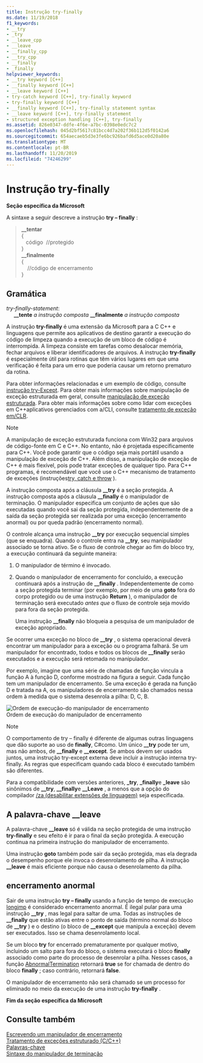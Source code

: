 ```yaml
---
title: Instrução try-finally
ms.date: 11/19/2018
f1_keywords:
- __try
- _try
- __leave_cpp
- __leave
- __finally_cpp
- __try_cpp
- __finally
- _finally
helpviewer_keywords:
- __try keyword [C++]
- __finally keyword [C++]
- __leave keyword [C++]
- try-catch keyword [C++], try-finally keyword
- try-finally keyword [C++]
- __finally keyword [C++], try-finally statement syntax
- __leave keyword [C++], try-finally statement
- structured exception handling [C++], try-finally
ms.assetid: 826e0347-ddfe-4f6e-a7bc-0398e0edc7c2
ms.openlocfilehash: 045d2bf5617c81bcc4d7a202f36b112d5f0142a6
ms.sourcegitcommit: 654aecaeb5d3e3fe6bc926bafd6d5ace0d20a80e
ms.translationtype: MT
ms.contentlocale: pt-BR
ms.lasthandoff: 11/20/2019
ms.locfileid: "74246299"
---
```

# <a name="try-finally-statement"></a>Instrução try-finally

**Seção específica da Microsoft**

A sintaxe a seguir descreve a instrução **try – finally** :

> **\_\_tentar**<br/>
> {<br/>
> &nbsp;&nbsp;&nbsp;código &nbsp;//protegido<br/>
> }<br/>
> **\_\_finalmente**<br/>
> {<br/>
> &nbsp;&nbsp;&nbsp;&nbsp;//código de encerramento<br/>
> }

## <a name="grammar"></a>Gramática

*try-finally-statement*:<br/>
&nbsp;&nbsp;&nbsp;&nbsp; **\_\_tente** *a instrução composta* **\_\_finalmente** *a instrução composta*

A instrução **try-finally** é uma extensão da Microsoft para a C C++ e linguagens que permite aos aplicativos de destino garantir a execução do código de limpeza quando a execução de um bloco de código é interrompida. A limpeza consiste em tarefas como desalocar memória, fechar arquivos e liberar identificadores de arquivos. A instrução **try-finally** é especialmente útil para rotinas que têm vários lugares em que uma verificação é feita para um erro que poderia causar um retorno prematuro da rotina.

Para obter informações relacionadas e um exemplo de código, consulte [instrução try-Except](../cpp/try-except-statement.md). Para obter mais informações sobre manipulação de exceção estruturada em geral, consulte [manipulação de exceção estruturada](../cpp/structured-exception-handling-c-cpp.md). Para obter mais informações sobre como lidar com exceções em C++aplicativos gerenciados com a/CLI, consulte [tratamento de exceção em/CLR](../extensions/exception-handling-cpp-component-extensions.md).

> [!NOTE]
> A manipulação de exceção estruturada funciona com Win32 para arquivos de código-fonte em C e C++. No entanto, não é projetada especificamente para C++. Você pode garantir que o código seja mais portátil usando a manipulação de exceção de C++. Além disso, a manipulação de exceção de C++ é mais flexível, pois pode tratar exceções de qualquer tipo. Para C++ programas, é recomendável que você use o C++ mecanismo de tratamento de exceções (instruções[try, catch e throw](../cpp/try-throw-and-catch-statements-cpp.md) ).

A instrução composta após a cláusula **__try** é a seção protegida. A instrução composta após a cláusula **__finally** é o manipulador de terminação. O manipulador especifica um conjunto de ações que são executadas quando você sai da seção protegida, independentemente de a saída da seção protegida ser realizada por uma exceção (encerramento anormal) ou por queda padrão (encerramento normal).

O controle alcança uma instrução **__try** por execução sequencial simples (que se enquadra). Quando o controle entra na **__try**, seu manipulador associado se torna ativo. Se o fluxo de controle chegar ao fim do bloco try, a execução continuará da seguinte maneira:

1. O manipulador de término é invocado.

1. Quando o manipulador de encerramento for concluído, a execução continuará após a instrução de **__finally** . Independentemente de como a seção protegida terminar (por exemplo, por meio de uma **goto** fora do corpo protegido ou de uma instrução **Return** ), o manipulador de terminação será executado *antes que* o fluxo de controle seja movido para fora da seção protegida.

   Uma instrução **__finally** não bloqueia a pesquisa de um manipulador de exceção apropriado.

Se ocorrer uma exceção no bloco de **__try** , o sistema operacional deverá encontrar um manipulador para a exceção ou o programa falhará. Se um manipulador for encontrado, todos e todos os blocos de **__finally** serão executados e a execução será retomada no manipulador.

Por exemplo, imagine que uma série de chamadas de função vincula a função A à função D, conforme mostrado na figura a seguir. Cada função tem um manipulador de encerramento. Se uma exceção é gerada na função D e tratada na A, os manipuladores de encerramento são chamados nessa ordem à medida que o sistema desenrola a pilha: D, C, B.

![Ordem de execução&#45;do manipulador de encerramento](../cpp/media/vc38cx1.gif "Ordem de execução&#45;do manipulador de encerramento") <br/>
Ordem de execução do manipulador de encerramento

> [!NOTE]
> O comportamento de try – finally é diferente de algumas outras linguagens que dão suporte ao uso de **finally**, C#como.  Um único **__try** pode ter um, mas não ambos, de **__finally** e **__except**.  Se ambos devem ser usados juntos, uma instrução try-except externa deve incluir a instrução interna try-finally.  As regras que especificam quando cada bloco é executado também são diferentes.

Para a compatibilidade com versões anteriores, **_try**, **_finally**e **_leave** são sinônimos de **__try**, **__finally**e **__Leave** , a menos que a opção do compilador [/za \(desabilitar extensões de linguagem)](../build/reference/za-ze-disable-language-extensions.md) seja especificada.

## <a name="the-__leave-keyword"></a>A palavra-chave __leave

A palavra-chave **__leave** só é válida na seção protegida de uma instrução **try-finally** e seu efeito é ir para o final da seção protegida. A execução continua na primeira instrução do manipulador de encerramento.

Uma instrução **goto** também pode sair da seção protegida, mas ela degrada o desempenho porque ele invoca o desenrolamento de pilha. A instrução **__leave** é mais eficiente porque não causa o desenrolamento da pilha.

## <a name="abnormal-termination"></a>encerramento anormal

Sair de uma instrução **try – finally** usando a função de tempo de execução [longjmp](../c-runtime-library/reference/longjmp.md) é considerado encerramento anormal. É ilegal pular para uma instrução **__try** , mas legal para saltar de uma. Todas as instruções de **__finally** que estão ativas entre o ponto de saída (término normal do bloco de **__try** ) e o destino (o bloco de **__except** que manipula a exceção) devem ser executados. Isso se chama desenrolamento local.

Se um bloco **try** for encerrado prematuramente por qualquer motivo, incluindo um salto para fora do bloco, o sistema executará o bloco **finally** associado como parte do processo de desenrolar a pilha. Nesses casos, a função [AbnormalTermination](/windows/win32/Debug/abnormaltermination) retornará **true** se for chamada de dentro do bloco **finally** ; caso contrário, retornará **false**.

O manipulador de encerramento não será chamado se um processo for eliminado no meio da execução de uma instrução **try-finally** .

**Fim da seção específica da Microsoft**

## <a name="see-also"></a>Consulte também

[Escrevendo um manipulador de encerramento](../cpp/writing-a-termination-handler.md)<br/>
[Tratamento de exceções estruturado (C/C++)](../cpp/structured-exception-handling-c-cpp.md)<br/>
[Palavras-chave](../cpp/keywords-cpp.md)<br/>
[Sintaxe do manipulador de terminação](/windows/win32/Debug/termination-handler-syntax)